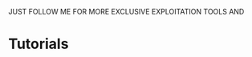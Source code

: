 JUST FOLLOW ME FOR MORE EXCLUSIVE EXPLOITATION TOOLS AND <h1>Tutorials</h1>
<!---
0RaMsY0/0RaMsY0 is a ✨ special ✨ repository because its `README.md` (this file) appears on your GitHub profile.
You can click the Preview link to take a look at your changes.
--->
